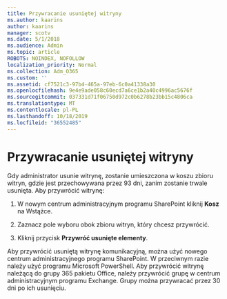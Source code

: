 ```yaml
---
title: Przywracanie usuniętej witryny
ms.author: kaarins
author: kaarins
manager: scotv
ms.date: 5/1/2018
ms.audience: Admin
ms.topic: article
ROBOTS: NOINDEX, NOFOLLOW
localization_priority: Normal
ms.collection: Adm_O365
ms.custom: ''
ms.assetid: cf7521c3-97b4-465a-97eb-6c0a41338a30
ms.openlocfilehash: 9e4e9ade058c60ecd7a6ce1b2a40c4996ac5676f
ms.sourcegitcommit: 037331d71f06750d972c0b6278b23bb15c4806ca
ms.translationtype: MT
ms.contentlocale: pl-PL
ms.lasthandoff: 10/18/2019
ms.locfileid: "36552485"
---
```

# <a name="restore-a-deleted-site"></a>Przywracanie usuniętej witryny

Gdy administrator usunie witrynę, zostanie umieszczona w koszu zbioru witryn, gdzie jest przechowywana przez 93 dni, zanim zostanie trwale usunięta. Aby przywrócić witrynę:
  
1. W nowym centrum administracyjnym programu SharePoint kliknij **Kosz** na Wstążce. 
    
2. Zaznacz pole wyboru obok zbioru witryn, który chcesz przywrócić.
    
3. Kliknij przycisk **Przywróć usunięte elementy**.
    
Aby przywrócić usuniętą witrynę komunikacyjną, można użyć nowego centrum administracyjnego programu SharePoint. W przeciwnym razie należy użyć programu Microsoft PowerShell. Aby przywrócić witrynę należącą do grupy 365 pakietu Office, należy przywrócić grupę w centrum administracyjnym programu Exchange. Grupy można przywracać przez 30 dni po ich usunięciu.
  

